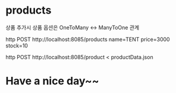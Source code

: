 # products
상품 추가시 상품 옵션은 OneToMany <-> ManyToOne 관계  


http POST http://localhost:8085/products name=TENT price=3000 stock=10

http POST http://localhost:8085/product < productData.json 

# Have a nice day~~ 
